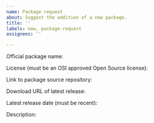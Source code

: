 ```yaml
---
name: Package request
about: Suggest the addition of a new package.
title: ''
labels: new, package-request
assignees: ''

---
```


Official package name:

License (must be an OSI approved Open Source license):

Link to package source repository:

Download URL of latest release:

Latest release date (must be recent):

Description:
